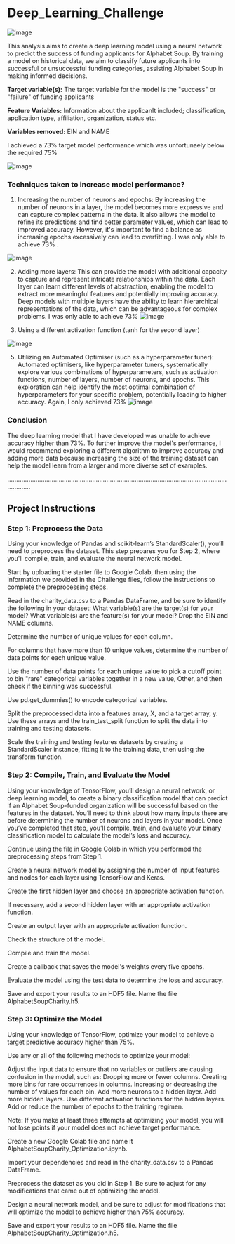 # Deep_Learning_Challenge
![image](https://github.com/Annbelbella/Deep_Learning_Challenge/assets/124645643/6af73166-e70c-4717-8892-192334cfc3ce)


This analysis aims to create a deep learning model using a neural network to predict the success of funding applicants for Alphabet Soup. By training a model on historical data, we aim to classify future applicants into successful or unsuccessful funding categories, assisting Alphabet Soup in making informed decisions.

**Target variable(s):**  The target variable for the model is the "success" or "failure" of funding applicants 

**Feature Variables:** Information about the applicanIt included; classification, application type, affiliation, organization, status etc. 

**Variables removed:** EIN and NAME

I achieved a 73% target model performance which was unfortunaely below the required 75% 

![image](https://github.com/Annbelbella/Deep_Learning_Challenge/assets/124645643/9d64e543-01ed-4e05-bb93-a155027487b9)

### Techniques taken to increase model performance?
1. Increasing the number of neurons and epochs:
By increasing the number of neurons in a layer, the model becomes more expressive and can capture complex patterns in the data.
It also allows the model to refine its predictions and find better parameter values, which can lead to improved accuracy. However, it's important to find a balance as increasing epochs excessively can lead to overfitting. I was only able to achieve 73% .

![image](https://github.com/Annbelbella/Deep_Learning_Challenge/assets/124645643/1ea2f681-5d7b-4278-a5e3-bd3216c4236f)

2. Adding more layers: This can provide the model with additional capacity to capture and represent intricate relationships within the data. Each layer can learn different levels of abstraction, enabling the model to extract more meaningful features and potentially improving accuracy. Deep models with multiple layers have the ability to learn hierarchical representations of the data, which can be advantageous for complex problems.
I was only able to achieve 73%
![image](https://github.com/Annbelbella/Deep_Learning_Challenge/assets/124645643/544e7303-7169-4643-be88-64d34fead968)

3. Using a different activation function (tanh for the second layer)

![image](https://github.com/Annbelbella/Deep_Learning_Challenge/assets/124645643/b0eabaec-5713-4dd0-8c56-49e03bc979a1)


 5. Utilizing an Automated Optimiser (such as a hyperparameter tuner):
Automated optimisers, like hyperparameter tuners, systematically explore various combinations of hyperparameters, such as activation functions, number of layers, number of neurons, and epochs. This exploration can help identify the most optimal combination of hyperparameters for your specific problem, potentially leading to higher accuracy. 
Again, I only achieved 73%
![image](https://github.com/Annbelbella/Deep_Learning_Challenge/assets/124645643/58f21ef8-278c-4660-b576-ea1358b15f99)

### Conclusion
The deep learning model that I have developed was unable to achieve accuracy higher than 73%. To further improve the model's performance, I would recommend exploring a different algorithm to improve accuracy
and adding more data because increasing the size of the training dataset can help the model learn from a larger and more diverse set of examples.

.........................................................................................................................................

## Project Instructions
### Step 1: Preprocess the Data
Using your knowledge of Pandas and scikit-learn’s StandardScaler(), you’ll need to preprocess the dataset. This step prepares you for Step 2, where you'll compile, train, and evaluate the neural network model.

Start by uploading the starter file to Google Colab, then using the information we provided in the Challenge files, follow the instructions to complete the preprocessing steps.

Read in the charity_data.csv to a Pandas DataFrame, and be sure to identify the following in your dataset:
What variable(s) are the target(s) for your model?
What variable(s) are the feature(s) for your model?
Drop the EIN and NAME columns.

Determine the number of unique values for each column.

For columns that have more than 10 unique values, determine the number of data points for each unique value.

Use the number of data points for each unique value to pick a cutoff point to bin "rare" categorical variables together in a new value, Other, and then check if the binning was successful.

Use pd.get_dummies() to encode categorical variables.

Split the preprocessed data into a features array, X, and a target array, y. Use these arrays and the train_test_split function to split the data into training and testing datasets.

Scale the training and testing features datasets by creating a StandardScaler instance, fitting it to the training data, then using the transform function.

### Step 2: Compile, Train, and Evaluate the Model
Using your knowledge of TensorFlow, you’ll design a neural network, or deep learning model, to create a binary classification model that can predict if an Alphabet Soup-funded organization will be successful based on the features in the dataset. You’ll need to think about how many inputs there are before determining the number of neurons and layers in your model. Once you’ve completed that step, you’ll compile, train, and evaluate your binary classification model to calculate the model’s loss and accuracy.

Continue using the file in Google Colab in which you performed the preprocessing steps from Step 1.

Create a neural network model by assigning the number of input features and nodes for each layer using TensorFlow and Keras.

Create the first hidden layer and choose an appropriate activation function.

If necessary, add a second hidden layer with an appropriate activation function.

Create an output layer with an appropriate activation function.

Check the structure of the model.

Compile and train the model.

Create a callback that saves the model's weights every five epochs.

Evaluate the model using the test data to determine the loss and accuracy.

Save and export your results to an HDF5 file. Name the file AlphabetSoupCharity.h5.

### Step 3: Optimize the Model
Using your knowledge of TensorFlow, optimize your model to achieve a target predictive accuracy higher than 75%.

Use any or all of the following methods to optimize your model:

Adjust the input data to ensure that no variables or outliers are causing confusion in the model, such as:
Dropping more or fewer columns.
Creating more bins for rare occurrences in columns.
Increasing or decreasing the number of values for each bin.
Add more neurons to a hidden layer.
Add more hidden layers.
Use different activation functions for the hidden layers.
Add or reduce the number of epochs to the training regimen.

Note: If you make at least three attempts at optimizing your model, you will not lose points if your model does not achieve target performance.

Create a new Google Colab file and name it AlphabetSoupCharity_Optimization.ipynb.

Import your dependencies and read in the charity_data.csv to a Pandas DataFrame.

Preprocess the dataset as you did in Step 1. Be sure to adjust for any modifications that came out of optimizing the model.

Design a neural network model, and be sure to adjust for modifications that will optimize the model to achieve higher than 75% accuracy.

Save and export your results to an HDF5 file. Name the file AlphabetSoupCharity_Optimization.h5.
